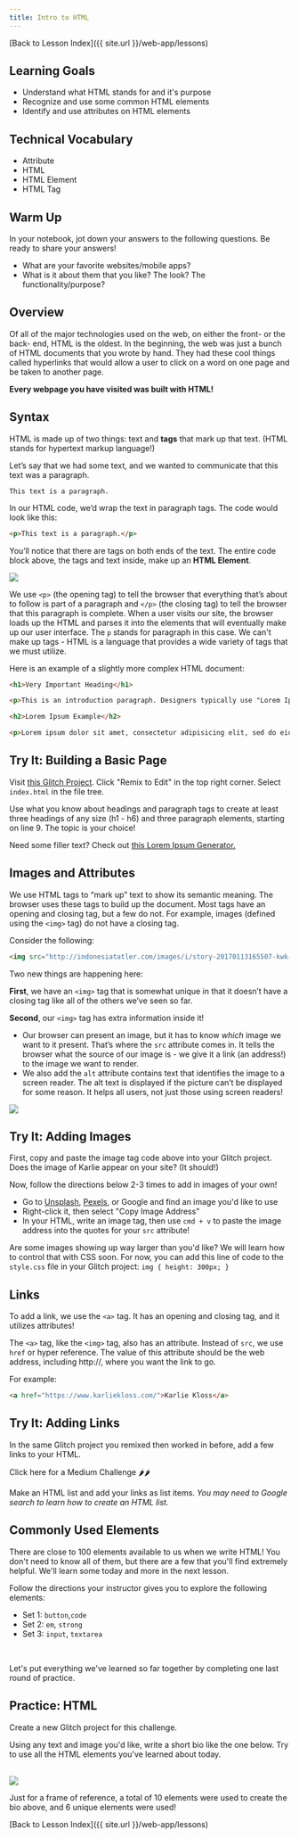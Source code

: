 ```yaml
---
title: Intro to HTML
---
```


[Back to Lesson Index]({{ site.url }}/web-app/lessons)

## Learning Goals

* Understand what HTML stands for and it's purpose
* Recognize and use some common HTML elements
* Identify and use attributes on HTML elements

## Technical Vocabulary

- Attribute
- HTML
- HTML Element
- HTML Tag

## Warm Up

In your notebook, jot down your answers to the following questions. Be ready to share your answers!
- What are your favorite websites/mobile apps?
- What is it about them that you like? The look? The functionality/purpose?

## Overview

Of all of the major technologies used on the web, on either the front- or the back- end, HTML is the oldest. In the beginning, the web was just a bunch of HTML documents that you wrote by hand. They had these cool things called hyperlinks that would allow a user to click on a word on one page and be taken to another page.

**Every webpage you have visited was built with HTML!**

## Syntax

HTML is made up of two things: text and **tags** that mark up that text. (HTML stands for hypertext markup language!)

Let’s say that we had some text, and we wanted to communicate that this text was a paragraph.

```
This text is a paragraph.
```

In our HTML code, we’d wrap the text in paragraph tags. The code would look like this:

```html
<p>This text is a paragraph.</p>
```

You’ll notice that there are tags on both ends of the text. The entire code block above, the tags and text inside, make up an **HTML Element**.

<img class="html-tags-detail" src="./assets/html-tags-detail-how-to.jpg">

We use `<p>` (the opening tag) to tell the browser that everything that’s about to follow is part of a paragraph and `</p>` (the closing tag) to tell the browser that this paragraph is complete. When a user visits our site, the browser loads up the HTML and parses it into the elements that will eventually make up our user interface. The `p` stands for paragraph in this case. We can't make up tags - HTML is a language that provides a wide variety of tags that we must utilize.

Here is an example of a slightly more complex HTML document:

```html
<h1>Very Important Heading</h1>

<p>This is an introduction paragraph. Designers typically use "Lorem Ipsum" to fill out space in their designs while they wait for the real content. Lorem Ipsum looks kind of like Latin, but it's actually completely bogus. The nice part is that it has roughly the same distribution of word sizes as English.</p>

<h2>Lorem Ipsum Example</h2>

<p>Lorem ipsum dolor sit amet, consectetur adipisicing elit, sed do eiusmod tempor incididunt ut labore et dolore magna aliqua. Ut enim ad minim veniam, quis nostrud exercitation ullamco laboris nisi ut aliquip ex ea commodo consequat. Duis aute irure dolor in reprehenderit in voluptate velit esse cillum dolore eu fugiat nulla pariatur. Excepteur sint occaecat cupidatat non proident, sunt in culpa qui officia deserunt mollit anim id est laborum.</p>
```

<div class="try-it">
  <h2>Try It: Building a Basic Page</h2>
  <p>Visit <a target="blank" href="https://glitch.com/edit/#!/try-it-building-a-basic-page">this Glitch Project</a>. Click "Remix to Edit" in the top right corner. Select <code class="try-it-code">index.html</code> in the file tree.</p>
  <p>Use what you know about headings and paragraph tags to create at least three headings of any size (h1 - h6) and three paragraph elements, starting on line 9. The topic is your choice!</p>
  <p>Need some filler text? Check out <a href="https://loremipsum.io/ultimate-list-of-lorem-ipsum-generators/">this Lorem Ipsum Generator.</a></p>
</div>

## Images and Attributes

We use HTML tags to “mark up” text to show its semantic meaning. The browser uses these tags to build up the document. Most tags have an opening and closing tag, but a few do not. For example, images (defined using the `<img>` tag) do not have a closing tag.

Consider the following:

```html
<img src="http://indonesiatatler.com/images/i/story-20170113165507-kwk-hero-image-670x447_resized_670x447.jpg" alt="Karlie Kloss kicking off a Kode with Klossy camp">
```

Two new things are happening here:

**First**, we have an `<img>` tag that is somewhat unique in that it doesn’t have a closing tag like all of the others we’ve seen so far.

**Second**, our `<img>` tag has extra information inside it!

- Our browser can present an image, but it has to know _which_ image we want to it present. That’s where the `src` attribute comes in. It tells the browser what the source of our image is - we give it a link (an address!) to the image we want to render.
- We also add the `alt` attribute contains text that identifies the image to a screen reader. The alt text is displayed if the picture can’t be displayed for some reason. It helps all users, not just those using screen readers!

<img class="img-tag-anatomy" src="./assets/img-tag-anatomy.png">

<div class="try-it">
  <h2>Try It: Adding Images</h2>
  <p>First, copy and paste the image tag code above into your Glitch project. Does the image of Karlie appear on your site? (It should!)</p>
  <p>Now, follow the directions below 2-3 times to add in images of your own!</p>
  <ul>
    <li>Go to <a href="https://unsplash.com/">Unsplash</a>, <a href="https://www.pexels.com/">Pexels</a>, or Google and find an image you'd like to use</li>
    <li>Right-click it, then select "Copy Image Address"</li>
    <li>In your HTML, write an image tag, then use <code class="try-it-code">cmd + v</code> to paste the image address into the quotes for your <code class="try-it-code">src</code> attribute!</li>
  </ul>
  <p>Are some images showing up way larger than you'd like? We will learn how to control that with CSS soon. For now, you can add this line of code to the <code class="try-it-code">style.css</code> file in your Glitch project: <code class="try-it-code">img { height: 300px; } </code></p>
</div>

## Links

To add a link, we use the `<a>` tag. It has an opening and closing tag, and it utilizes attributes!

The `<a>` tag, like the `<img>` tag, also has an attribute. Instead of `src`, we use `href` or hyper reference. The value of this attribute should be the web address, including http://, where you want the link to go.

For example:

```html
<a href="https://www.karliekloss.com/">Karlie Kloss</a>
```

<div class="try-it">
  <h2>Try It: Adding Links</h2>
  <p>In the same Glitch project you remixed then worked in before, add a few links to your HTML.</p>

  <div class="challenge-container medium-heat">
    <p class="spicy-click">Click here for a Medium Challenge 🌶🌶</p>
    <div class="spicy-toggle">
      <p>Make an HTML list and add your links as list items. <em>You may need to Google search to learn how to create an HTML list.</em></p>
    </div>
  </div>

</div>

## Commonly Used Elements

There are close to 100 elements available to us when we write HTML! You don't need to know all of them, but there are a few that you'll find extremely helpful. We'll learn some today and more in the next lesson.

Follow the directions your instructor gives you to explore the following elements:

- Set 1: `button`,`code`
- Set 2: `em`, `strong`
- Set 3: `input`, `textarea`

<br>

Let's put everything we've learned so far together by completing one last round of practice.

<div class="practice">
  <h2>Practice: HTML</h2>
  <p>Create a new Glitch project for this challenge.</p>
  <p>Using any text and image you'd like, write a short bio like the one below. Try to use all the HTML elements you've learned about today.</p>
  <br>
  <img src="./assets/shantell-martin.png">
  <p>Just for a frame of reference, a total of 10 elements were used to create the bio above, and 6 unique elements were used!</p>
</div>

[Back to Lesson Index]({{ site.url }}/web-app/lessons)

